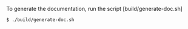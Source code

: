 To generate the documentation, run the script [build/generate-doc.sh]

```
$ ./build/generate-doc.sh
```
